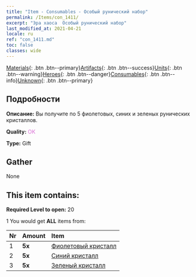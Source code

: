 ```yaml
---
title: "Item - Consumables - Особый рунический набор"
permalink: /Items/con_1411/
excerpt: "Эра хаоса  Особый рунический набор"
last_modified_at: 2021-04-21
locale: ru
ref: "con_1411.md"
toc: false
classes: wide
---
```

 [Materials](/ru/Items/){: .btn .btn--primary}[Artifacts](/ru/Items/Artifacts/){: .btn .btn--success}[Units](/ru/Items/Units/){: .btn .btn--warning}[Heroes](/ru/Items/Heroes/){: .btn .btn--danger}[Consumables](/ru/Items/Consumables/){: .btn .btn--info}[Unknown](/ru/Items/Unknown/){: .btn .btn--primary}

## Подробности
 **Описание:** Вы получите по 5 фиолетовых, синих и зеленых рунических кристаллов.

 **Quality:** <span style="color: #DA70D6">OK</span>

 **Type:** Gift

## Gather

  None

## This item contains:

 **Required Level to open:** 20

 1 You would get **ALL** items  from:

  | Nr | Amount |     Item    |
  |:---|:-------|:------------|
  | 1 |  **5x** | [Фиолетовый кристалл](/ru/Items/con_720/) |  | 
  | 2 |  **5x** | [Синий кристалл](/ru/Items/con_716/) |  | 
  | 3 |  **5x** | [Зеленый кристалл](/ru/Items/con_711/) |  | 
